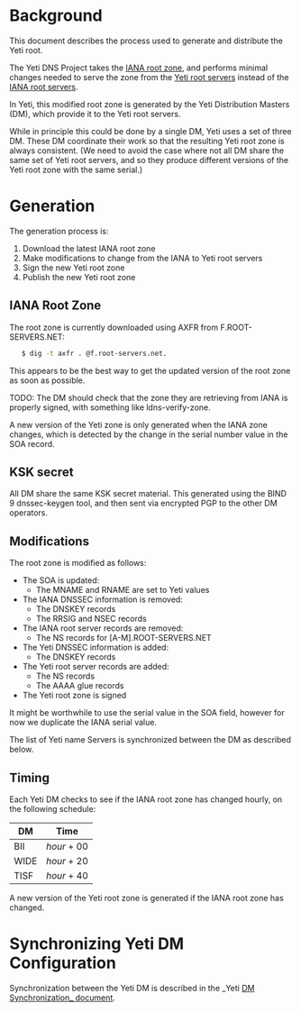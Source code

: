 Background
==========
This document describes the process used to generate and distribute
the Yeti root.

The Yeti DNS Project takes the [IANA root zone][1], and performs
minimal changes needed to serve the zone from the [Yeti root
servers][2] instead of the [IANA root servers][3].

In Yeti, this modified root zone is generated by the Yeti Distribution
Masters (DM), which provide it to the Yeti root servers.

While in principle this could be done by a single DM, Yeti uses a set
of three DM. These DM coordinate their work so that the resulting Yeti
root zone is always consistent. (We need to avoid the case where not
all DM share the same set of Yeti root servers, and so they produce
different versions of the Yeti root zone with the same serial.)


Generation
==========
The generation process is:

1. Download the latest IANA root zone
2. Make modifications to change from the IANA to Yeti root servers
3. Sign the new Yeti root zone
4. Publish the new Yeti root zone

IANA Root Zone
--------------
The root zone is currently downloaded using AXFR from
F.ROOT-SERVERS.NET:

```sh
   $ dig -t axfr . @f.root-servers.net.
```

This appears to be the best way to get the updated version of the root
zone as soon as possible.

TODO: The DM should check that the zone they are retrieving from IANA
is properly signed, with something like ldns-verify-zone.

A new version of the Yeti zone is only generated when the IANA zone
changes, which is detected by the change in the serial number value in
the SOA record.

KSK secret
----------
All DM share the same KSK secret material. This generated using the
BIND 9 dnssec-keygen tool, and then sent via encrypted PGP to the
other DM operators.

Modifications
-------------
The root zone is modified as follows:

* The SOA is updated:
    * The MNAME and RNAME are set to Yeti values
* The IANA DNSSEC information is removed:
    * The DNSKEY records
    * The RRSIG and NSEC records
* The IANA root server records are removed:
    * The NS records for [A-M].ROOT-SERVERS.NET
* The Yeti DNSSEC information is added:
    * The DNSKEY records
* The Yeti root server records are added:
    * The NS records
    * The AAAA glue records
* The Yeti root zone is signed

It might be worthwhile to use the serial value in the SOA field,
however for now we duplicate the IANA serial value.

The list of Yeti name Servers is synchronized between the DM as
described below.

Timing
------
Each Yeti DM checks to see if the IANA root zone has changed hourly,
on the following schedule:

| DM   | Time        |
|------|-------------|
| BII  | _hour_ + 00 |
| WIDE | _hour_ + 20 |
| TISF | _hour_ + 40 |

A new version of the Yeti root zone is generated if the IANA root zone
has changed.

Synchronizing Yeti DM Configuration
===================================
Synchronization between the Yeti DM is described in the _Yeti [DM
Synchronization_ document](https://github.com/BII-Lab/Yeti-Project/blob/master/doc/Yeti-DM-Sync.md).

[1]: https://www.iana.org/domains/root
[2]: http://yeti-dns.org/operators.html
[3]: https://www.iana.org/domains/root/servers
